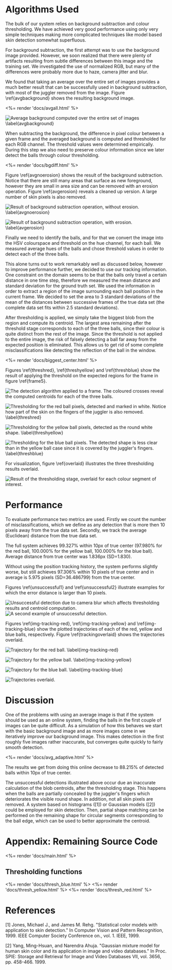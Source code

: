 Algorithms Used
===============

The bulk of our system relies on background subtraction and colour thresholding. We have achieved very good performance using only very simple techniques making more complicated techniques like model based skin detection somewhat superfluous. 

For background subtraction, the first attempt was to use the background image provided. However, we soon realized that there were plenty of artifacts resulting from subtle differences between this image and the training set. We investigated the use of normalized RGB, but many of the differences were probably more due to haze, camera jitter and blur.

We found that taking an average over the entire set of images provides a much better result that can be successfully used in background subtraction, with most of the juggler removed from the image. Figure \ref{avgbackground} shows the resulting background image.

<%= render 'docs/avgall.html' %>

![Average background computed over the entire set of images \label{avgbackground}](img-backgroundavg.png)

When subtracting the background, the difference in pixel colour between a given frame and the averaged background is computed and thresholded for each RGB channel. The threshold values were determined empirically. During this step we also need to preserve colour information since we later detect the balls through colour thresholding. 

<%= render 'docs/bgdiff.html' %> 

Figure \ref{avgnoerosion} shows the result of the background subtraction. Notice that there are still many areas that surface as new foreground, however they are small in area size and can be removed with an erosion operation. Figure \ref{avgerosion} reveals a cleaned up version. A large number of skin pixels is also removed.

![Result of background subtraction operation, without erosion. \label{avgnoerosion}](img-bgdiff-no-erosion.png)

![Result of background subtraction operation, with erosion. \label{avgerosion}](img-bgdiff-with-erosion.png)

Finally we need to identify the balls, and for that we convert the image into the HSV colourspace and threshold on the hue channel, for each ball. We measured average hues of the balls and chose threshold values in order to detect each of the three balls.

This alone turns out to work remarkably well as discussed below, however to improve performance further, we decided to use our tracking information. One constraint on the domain seems to be that the balls only travel a certain distance in one time step, therefore we measured the mean distance and standard deviation for the ground truth set. We used the information in order to extract a region of the image surrounding each ball position in the current frame. We decided to set the area to 3 standard deviations of the mean of the distances between successive frames of the true data set (the complete data set fits within 2.5 standard deviations).

After thresholding is applied, we simply take the biggest blob from the region and compute its centroid. The largest area remaining after the threshold stage corresponds to each of the three balls, since their colour is quite distinct from the rest of the image. Since the threshold is not applied to the entire image, the risk of falsely detecting a ball far away from the expected position is eliminated. This allows us to get rid of some complete misclassifications like detecting the reflection of the ball in the window.

<%= render 'docs/biggest_center.html' %>

Figures \ref{threshred}, \ref{threshyellow} and \ref{threshblue} show the result of applying the threshold on the expected regions for the frame in figure \ref{frame5}.

![The detection algorithm applied to a frame. The coloured crosses reveal the computed centroids for each of the three balls.    ](img-tracks-5-cross-color.png)

![Thresholding for the red ball pixels, detected and marked in white. Notice how part of the skin on the fingers of the juggler is also removed.  \label{threshred}](img-thresh-red.png)

![Thresholding for the yellow ball pixels, detected as the round white shape.  \label{threshyellow}](img-thresh-yellow.png)

![Thresholding for the blue ball pixels. The detected shape is less clear than in the yellow ball case since it is covered by the juggler's fingers. \label{threshblue}](img-thresh-blue.png)

For visualization, figure \ref{overlaid} illustrates the three thresholding results overlaid.

![Result of the thresholding stage, overlaid for each colour segment of interest.](img-tracks-5-cross.png)


Performance
===========

To evaluate performance two metrics are used. Firstly we count the number of misclassifications, which we define as any detection that is more then 10 pixels away from the true data set. Secondly, we track the average (Euclidean) distance from the true data set.

The full system achieves 99.327% within 10px of true center (97.980% for the red ball, 100.000% for the yellow ball, 100.000% for the blue ball). Average distance from true center was 1.836px (SD=1.830).

Without using the position tracking history, the system performs slightly worse, but still achieves 97.306% within 10 pixels of true center and in average is 5.975 pixels (SD=36.486799) from the true center.

Figures \ref{unsuccessful1} and \ref{unsuccessful2} illustrate examples for which the error distance is larger than 10 pixels.

![Unsuccessful detection due to camera blur which affects thresholding results and centroid computation.](img-unsuccessful1.png)
![A second example of unsuccessful detection.](img-unsuccessful2.png)

Figures \ref{img-tracking-red}, \ref{img-tracking-yellow} and \ref{img-tracking-blue} show the plotted trajectories of each of the red, yellow and blue balls, respectively. Figure \ref{trackingoverlaid} shows the trajectories overlaid.

![Trajectory for the red ball. \label{img-tracking-red}](img-tracking-red.png)

![Trajectory for the yellow ball. \label{img-tracking-yellow}](img-tracking-yellow.png)

![Trajectory for the blue ball. \label{img-tracking-blue}](img-tracking-blue.png)

![Trajectories overlaid.](img-tracking.png)


Discussion
==========

One of the problems with using an average image is that if the system should be used as an online system, finding the balls in the first couple of images can be quite difficult. As a simulation of how this behaves we start with the basic background image and as more images come in we iteratively improve our background image. This makes detection in the first roughly five images rather inaccurate, but converges quite quickly to fairly smooth detection.

<%= render 'docs/avg_adaptive.html' %>

The results we get from doing this online decrease to 88.215% of detected balls within 10px of true center.

The unsuccessful detections illustrated above occur due an inaccurate calculation of the blob centroids, after the thresholding stage. This happens when the balls are partially concealed by the juggler's fingers which deteriorates the visible round shape. In addition, not all skin pixels are removed. A system based on histograms ([1]) or Gaussian models ([2]) could be employed for skin detection. Then, partial shape matching can be performed on the remaining shape for circular segments corresponding to the ball edge, which can be used to better approximate the centroid. 

Appendix: Remaining Source Code
===============================

<%= render 'docs/main.html' %>


Thresholding functions
----------------------

<%= render 'docs/thresh_blue.html' %>
<%= render 'docs/thresh_yellow.html' %>
<%= render 'docs/thresh_red.html' %>


References
==========

[1] Jones, Michael J., and James M. Rehg. "Statistical color models with application to skin detection." In Computer Vision and Pattern Recognition, 1999. IEEE Computer Society Conference on., vol. 1. IEEE, 1999.

[2] Yang, Ming-Hsuan, and Narendra Ahuja. "Gaussian mixture model for human skin color and its application in image and video databases." In Proc. SPIE: Storage and Retrieval for Image and Video Databases VII, vol. 3656, pp. 458-466. 1999.
